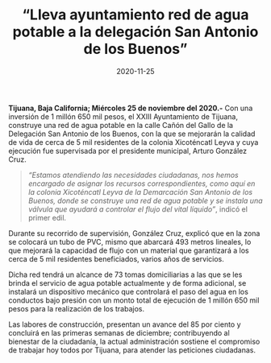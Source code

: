 ﻿---
layout: blog
title:  “Lleva ayuntamiento red de agua potable a la delegación San Antonio de los Buenos”
date:  2020-11-25
categories: tijuana
permalink: /:categories/:title:output_ext
image: /img/cnr/lleva-ayutameinto-red-de-agua-potable.jpg
autor: 
---
**Tijuana, Baja California; Miércoles 25 de noviembre del 2020.-** Con una inversión de 1 millón 650 mil pesos, el XXIII Ayuntamiento de Tijuana, construye una red de agua potable en la calle Cañón del Gallo de la Delegación San Antonio de los Buenos, con la que se mejorarán la calidad de vida de cerca de 5 mil residentes de la colonia Xicoténcatl Leyva y cuya ejecución fue supervisada por el presidente municipal, Arturo González Cruz.

>_“Estamos atendiendo las necesidades ciudadanas, nos hemos encargado de asignar los recursos correspondientes, como aquí en la colonia Xicoténcatl Leyva de la Demarcación San Antonio de los Buenos, donde se construye una red de agua potable y se instala una válvula que ayudará a controlar el flujo del vital líquido”_, indicó el primer edil.

Durante su recorrido de supervisión, González Cruz, explicó que en la zona se colocará un tubo de PVC, mismo que abarcará 493 metros lineales, lo que mejorará la capacidad de flujo con un material que garantizará a los cerca de 5 mil residentes beneficiados, varios años de servicios. 

Dicha red tendrá un alcance de 73 tomas domiciliarias a las que se les brinda el servicio de agua potable actualmente y de forma adicional, se instalará un dispositivo mecánico que controlará el paso del agua en los conductos bajo presión con un monto total de ejecución de 1 millón  650 mil pesos para la realización de los trabajos.

Las labores de construcción, presentan un avance del 85 por ciento y concluirá en las primeras semanas de diciembre; contribuyendo al bienestar de la ciudadanía, la actual administración sostiene el compromiso de trabajar hoy todos por Tijuana, para atender las peticiones ciudadanas.

<div id="carouselExampleSlidesOnly" class="carousel slide" data-ride="carousel">
  <div class="carousel-inner">
    <div class="carousel-item active">
       <img class="d-block w-100" src="/img/cnr/" loading="lazy"  alt="">
    </div>
  </div>
</div>
